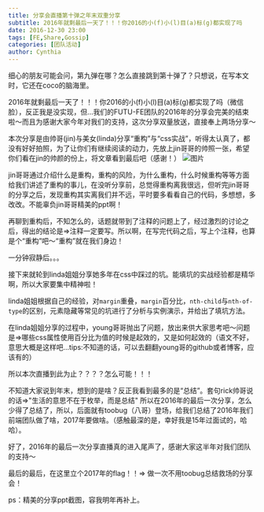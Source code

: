 ```yaml
---
title: 分享会直播第十弹之年末双重分享
subtitle: 2016年就剩最后一天了！！！你2016的小(f)小(l)目(a)标(g)都实现了吗
date: 2016-12-30 23:00
tags: [FE,Share,Gossip]
categories: [团队活动]
author: Cynthia
---
```

细心的朋友可能会问，第九弹在哪？怎么直接跳到第十弹了？只想说，在写本文时，它还在coco的脑海里。

2016年就剩最后一天了！！！你2016的小(f)小(l)目(a)标(g)都实现了吗（微信脸），反正我是没实现，但...我们的FUTU-FE团队的2016年的分享会完美的结束啦～而且为感谢大家今年对我们的支持，这次分享双量放送，直接奉上两场分享～
<!--more-->

本次分享是由帅哥(jin)与美女(linda)分享“重构”与“css实战”，听得太认真了，都没有好好拍照，为了让你们有继续阅读的动力，先放上jin哥哥的帅照一张，希望你们看在jin的帅颜的份上，将文章看到最后吧（感谢！）
![图片](/images/share/10-1.jpeg)

jin哥哥通过介绍什么是重构，重构的风险，为什么重构，什么时候重构等等方面给我们讲述了重构的事儿，在没听分享前，总觉得重构离我很远，但听完jin哥哥的分享之后，发现重构其实离我们并不远，平时要多看看自己的代码，多想想，多改改。不能辜负jin哥哥精美的ppt啊！

再聊到重构后，不知怎么的，话题就带到了注释的问题上了，经过激烈的讨论之后，得出的结论是=>注释一定要写。所以啊，在写完代码之后，写上个注释，也算是个“重构”吧～“重构”就在我们身边！

一分钟寂静后。。。

接下来就轮到linda姐姐分享她多年在css中踩过的坑。能填坑的实战经验都是精华啊，所以大家要集中精神啦！

linda姐姐根据自己的经验，对`margin`重叠，`margin`百分比，`nth-child`与`nth-of-type`的区别，元素隐藏等常见的坑进行了分析与实例演示，并给出了填坑方法。

在linda姐姐分享的过程中，young哥哥抛出了问题，放出来供大家思考吧～问题是=>哪些css属性使用百分比为值的时候是起效的，又是如何起效的（语文不好，意思大概是这样吧...tips:不知道的话，可以去翻翻young哥的github或者博客，应该有的）

所以本次直播到此为止？？？？怎么可能！！！

不知道大家说到年末，想到的是啥？反正我看到最多的是“总结”。套句rick帅哥说的话=>"生活的意思不在于枚举，而是总结"  所以在2016年的最后一次分享，怎么少得了总结了，所以，后面就有toobug（八哥）登场，给我们总结了2016年我们前端团队做了啥，2017年要做啥。（感触最深的是，幸好我是15年过面试的，哈哈）。

好了，2016年的最后一次分享直播真的进入尾声了，感谢大家这半年对我们团队的支持～

最后的最后，在这里立个2017年的flag！！=> 做一次不用toobug总结救场的分享会！

ps：精美的分享ppt截图，容我明年再补上。


